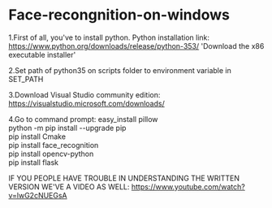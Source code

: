# Face-recongnition-on-windows

1.First of all, you've to install python.
Python installation link: https://www.python.org/downloads/release/python-353/ 'Download the x86 executable installer'

2.Set path of python35 on scripts folder to environment variable in SET_PATH

3.Download Visual Studio community edition: https://visualstudio.microsoft.com/downloads/

4.Go to command prompt:
easy_install pillow<br>
python -m pip install --upgrade pip<br>
pip install Cmake<br>
pip install face_recognition<br>
pip install opencv-python<br>
pip install flask<br>


IF YOU PEOPLE HAVE TROUBLE IN UNDERSTANDING THE WRITTEN VERSION WE'VE A VIDEO AS WELL:
https://www.youtube.com/watch?v=lwG2cNUEGsA
